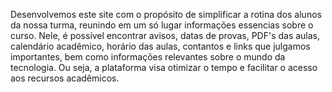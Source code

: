 Desenvolvemos este site com o propósito de simplificar a rotina dos alunos da nossa turma, reunindo em um só lugar informações essencias sobre o curso.
Nele, é possível encontrar avisos, datas de provas, PDF's das aulas, calendário acadêmico, horário das aulas, contantos e links que julgamos importantes, bem como informações relevantes sobre o mundo da tecnologia.
Ou seja, a plataforma visa otimizar o tempo e facilitar o acesso aos recursos acadêmicos.

